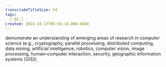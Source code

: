 ```yaml
---
transcludeTitleSize: h4
tags:
  - D2.1
created: 2024-10-17T06:54:18.000-0400
---
```

demonstrate an understanding of emerging areas of research in computer science (e.g., cryptography, parallel processing, distributed computing, data mining, artificial intelligence, robotics, computer vision, image processing, human–computer interaction, security, geographic information systems \[GIS\]);